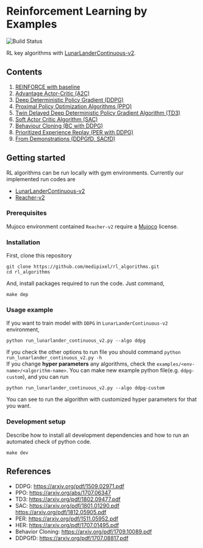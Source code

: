 # Reinforcement Learning by Examples
![Build Status](https://travis-ci.org/medipixel/rl_algorithms.svg?branch=master)  

RL key algorithms with [LunarLanderContinuous-v2](https://gym.openai.com/envs/LunarLanderContinuous-v2/).

## Contents

1. [REINFORCE with baseline](https://github.com/medipixel/rl_algorithms/blob/master/algorithms/reinforce)
2. [Advantage Actor-Critic (A2C)](https://github.com/medipixel/rl_algorithms/blob/master/algorithms/a2c)
3. [Deep Deterministic Policy Gradient (DDPG)](https://github.com/medipixel/rl_algorithms/blob/master/algorithms/ddpg)
4. [Proximal Policy Optimization Algorithms (PPO)](https://github.com/medipixel/rl_algorithms/blob/master/algorithms/ppo)
5. [Twin Delayed Deep Deterministic Policy Gradient Algorithm (TD3)](https://github.com/medipixel/rl_algorithms/blob/master/algorithms/td3)
6. [Soft Actor Critic Algorithm (SAC)](https://github.com/medipixel/rl_algorithms/blob/master/algorithms/sac/agent.py)
7. [Behaviour Cloning (BC with DDPG)](https://github.com/medipixel/rl_algorithms/tree/master/algorithms/bc)
8. [Prioritized Experience Replay (PER with DDPG)](https://github.com/medipixel/rl_algorithms/tree/master/algorithms/per)
9. [From Demonstrations (DDPGfD, SACfD)](https://github.com/medipixel/rl_algorithms/tree/master/algorithms/fd)

## Getting started
RL algorithms can be run locally with gym environments. Currently our implemented run codes are
- [LunarLanderContinuous-v2](https://gym.openai.com/envs/LunarLanderContinuous-v2/)
- [Reacher-v2](https://gym.openai.com/envs/Reacher-v2/)

### Prerequisites
Mujoco environment contained `Reacher-v2` require a [Mujoco](https://www.roboti.us/license.html) license.

### Installation
First, clone this repository  
```
git clone https://github.com/medipixel/rl_algorithms.git
cd rl_algorithms
```
And, install packages required to run the code. Just command,
```
make dep
```

### Usage example
If you want to train model with `DDPG` in `LunarLanderContinuous-v2` environment,
```
python run_lunarlander_continuous_v2.py --algo ddpg
```
If you check the other options to run file you should command `python run_lunarlander_continuous_v2.py -h`  
If you change **hyper parameters** any algorithms, check the `examples/<env-name>/<algorithm-name>`.
You can make new example python file(e.g. `ddpg-custom`), and you can run
```
python run_lunarlander_continuous_v2.py --algo ddpg-custom
```
You can see to run the algorithm with customized hyper parameters for that you want.

### Development setup
Describe how to install all development dependencies and how to run an automated check of python code.
```
make dev
```

## References
- DDPG: https://arxiv.org/pdf/1509.02971.pdf
- PPO: https://arxiv.org/abs/1707.06347
- TD3: https://arxiv.org/pdf/1802.09477.pdf
- SAC: https://arxiv.org/pdf/1801.01290.pdf
       https://arxiv.org/pdf/1812.05905.pdf
- PER: https://arxiv.org/pdf/1511.05952.pdf
- HER: https://arxiv.org/pdf/1707.01495.pdf
- Behavior Cloning: https://arxiv.org/pdf/1709.10089.pdf
- DDPGfD: https://arxiv.org/pdf/1707.08817.pdf